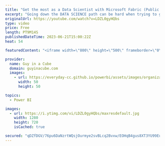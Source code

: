 ```yaml
---
title: "Get the most as a Data Scientist with Microsoft Fabric (Public Preview)"
excerpt: "Going down the DATA SCIENCE path can be hard when trying to get all the right data. Microsoft Fabric breaks down barriers and allows for easy reuse of data with OneLake. Nellie joins to talk about how data scientists can take advantage!  What is Data Science in Microsoft Fabric? https://learn.microsoft.com/fabric/data-science/data-science-overview"
originalUrl: https://youtube.com/watch?v=LDZL0gyHQbs
type: video
price: Free
length: PT9M14S
publishedDateTime: 2023-06-21T15:00:22Z
heat: 54

featuredContent: "<iframe width=\"800\" height=\"500\" frameborder=\"0\" src=\"https://www.youtube.com/embed/LDZL0gyHQbs\" allow=\"accelerometer; autoplay; encrypted-media; gyroscope; picture-in-picture\" allowfullscreen></iframe>"

provider:
  name: Guy in a Cube
  domain: guyinacube.com
  images:
    - url: https://everyday-cc.github.io/powerbi/assets/images/organizations/guyinacube.com-50x50.jpg
      width: 50
      height: 50

topics:
  - Power BI

images:
  - url: https://i.ytimg.com/vi/LDZL0gyHQbs/maxresdefault.jpg
    width: 1280
    height: 720
    isCached: true

secured: "qDZfDGV/76pu6DaNzrtWQsjOurmye2svBLcq2Bvxw/EOHqB4gus8XT3YU99EuipDPmNPwT2CiJIOmdn/PHXfvpBS/t6yPu55X/s9Bl3wn6rPkwxmbBpiOTgd8Qkfd45CdYPDtIHwTbhBw3ALEHgKrWfjMWqxopL0eJ4yqPECYG91fHRFDpplMfEFvecQlWOBvGK6oDIY7wT6cTWtgdcxlTCFTdolxHBXV3ve5mjOutFJ6G1tVMgmTKYWPJHzzTOodGkj8yvBAaBUeFkp9zthNIa0bk6zF4jscmGCt7p4sYKtw3jW79/bD3KMpYPJuRgDLHkv9hyA87gHbCJSXn5gpuBytoLVEbKGOd4/LsHdVzcuQR9Vafc2lk4YhXSxqf0OBVdUXW1AcugVYxVIrf+OzTz0ikvP2Eh04W33yoH1kYI=;uZ0dWffFMYDK9cM4z4vqKg=="
---
```


